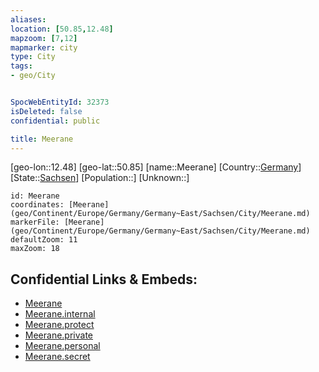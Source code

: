 ```yaml
---
aliases: 
location: [50.85,12.48]
mapzoom: [7,12] 
mapmarker: city 
type: City
tags:
- geo/City


SpocWebEntityId: 32373
isDeleted: false
confidential: public

title: Meerane
---
```

[geo-lon::12.48]
[geo-lat::50.85]
[name::Meerane]
[Country::[Germany](geo/Continent/Europe/Germany.md)]
[State::[Sachsen](geo/Continent/Europe/Germany/Germany~East/Sachsen.md)]
[Population::]
[Unknown::]


```leaflet
id: Meerane
coordinates: [Meerane](geo/Continent/Europe/Germany/Germany~East/Sachsen/City/Meerane.md)
markerFile: [Meerane](geo/Continent/Europe/Germany/Germany~East/Sachsen/City/Meerane.md)
defaultZoom: 11 
maxZoom: 18
```


## Confidential Links & Embeds: 
- [Meerane](../../../../../../../../_public/geo/Continent/Europe/Germany/Germany~East/Sachsen/City/Meerane.md) 
- [Meerane.internal](../../../../../../../../_internal/geo/Continent/Europe/Germany/Germany~East/Sachsen/City/Meerane.internal.md) 
- [Meerane.protect](../../../../../../../../_protect/geo/Continent/Europe/Germany/Germany~East/Sachsen/City/Meerane.protect.md) 
- [Meerane.private](../../../../../../../../_private/geo/Continent/Europe/Germany/Germany~East/Sachsen/City/Meerane.private.md) 
- [Meerane.personal](../../../../../../../../_personal/geo/Continent/Europe/Germany/Germany~East/Sachsen/City/Meerane.personal.md) 
- [Meerane.secret](../../../../../../../../_secret/geo/Continent/Europe/Germany/Germany~East/Sachsen/City/Meerane.secret.md) 
